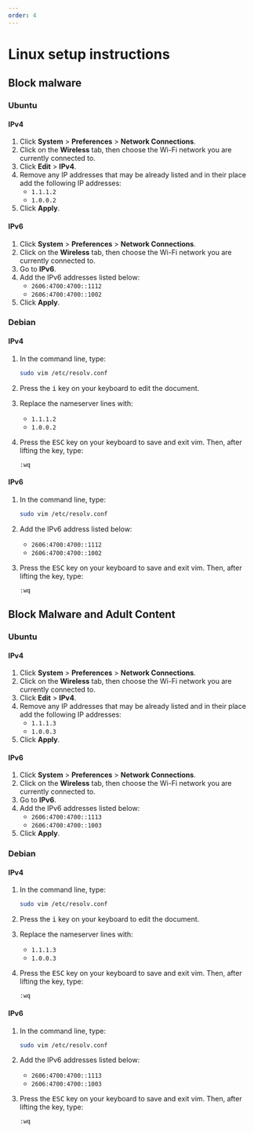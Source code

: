 ```yaml
---
order: 4
---
```


# Linux setup instructions

## Block malware

### Ubuntu

#### IPv4

1. Click **System** > **Preferences** > **Network Connections**.
1. Click on the **Wireless** tab, then choose the Wi-Fi network you are currently connected to.
1. Click **Edit** > **IPv4**.
1. Remove any IP addresses that may be already listed and in their place add the following IP addresses:
    * `1.1.1.2`
    * `1.0.0.2`
1. Click **Apply**.

#### IPv6

1. Click **System** > **Preferences** > **Network Connections**.
1. Click on the **Wireless** tab, then choose the Wi-Fi network you are currently connected to.
1. Go to **IPv6**.
1. Add the IPv6 addresses listed below:
    * `2606:4700:4700::1112`
    * `2606:4700:4700::1002`
1. Click **Apply**.

### Debian

#### IPv4

1. In the command line, type:

    ```bash
    sudo vim /etc/resolv.conf
    ```

1. Press the <kbd>i</kbd> key on your keyboard to edit the document.
1. Replace the nameserver lines with:
    * `1.1.1.2`
    * `1.0.0.2`
1. Press the <kbd>ESC</kbd> key on your keyboard to save and exit vim. Then, after lifting the key, type:

    ```
    :wq
    ```

#### IPv6

1. In the command line, type:

    ```bash
    sudo vim /etc/resolv.conf
    ```

1. Add the IPv6 address listed below:
    * `2606:4700:4700::1112`
    * `2606:4700:4700::1002`
1. Press the <kbd>ESC</kbd> key on your keyboard to save and exit vim. Then, after lifting the key, type:

    ```
    :wq
    ```

## Block Malware and Adult Content

### Ubuntu

#### IPv4

1. Click **System** > **Preferences** > **Network Connections**.
1. Click on the **Wireless** tab, then choose the Wi-Fi network you are currently connected to.
1. Click **Edit** > **IPv4**.
1. Remove any IP addresses that may be already listed and in their place add the following IP addresses:
    * `1.1.1.3`
    * `1.0.0.3`
1. Click **Apply**.

#### IPv6

1. Click **System** > **Preferences** > **Network Connections**.
1. Click on the **Wireless** tab, then choose the Wi-Fi network you are currently connected to.
1. Go to **IPv6**.
1. Add the IPv6 addresses listed below:
    * `2606:4700:4700::1113`
    * `2606:4700:4700::1003`
1. Click **Apply**.

### Debian

#### IPv4

1. In the command line, type:

    ```bash
    sudo vim /etc/resolv.conf
    ```

1. Press the <kbd>i</kbd> key on your keyboard to edit the document.
1. Replace the nameserver lines with:
    * `1.1.1.3`
    * `1.0.0.3`
1. Press the <kbd>ESC</kbd> key on your keyboard to save and exit vim. Then, after lifting the key, type:

    ```
    :wq
    ```

#### IPv6

1. In the command line, type:

    ```bash
    sudo vim /etc/resolv.conf
    ```

1. Add the IPv6 addresses listed below:
    * `2606:4700:4700::1113`
    * `2606:4700:4700::1003`
1. Press the <kbd>ESC</kbd> key on your keyboard to save and exit vim. Then, after lifting the key, type:

    ```
    :wq
    ```